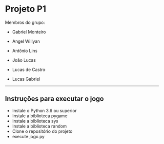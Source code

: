 # Projeto P1

Membros do grupo:

* Gabriel Monteiro

* Angel Willyan

* Antônio Lins

* João Lucas

* Lucas de Castro

* Lucas Gabriel

 ------

 ## Instruções para executar o jogo

 * Instale o Python 3.6 ou superior
 * Instale a biblioteca pygame
 * Instale a biblioteca sys
 * Instale a biblioteca random
 * Clone o repositório do projeto
 * execute jogo.py

